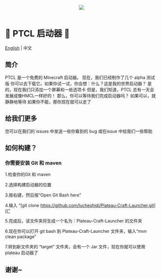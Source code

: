 <div align=center>
    <img src="./ptcl.png">
    <br /><br />
</div>

# 💎 PTCL 启动器 💎

[English](README.md) | 中文

## 简介
PTCL 是一个免费的 Minecraft 启动器。
现在，我们已经制作了几个 alpha 测试版
你可以去下载它。如果你试一试，你会想：什么？这是我的世界启动器？
是的，现在我们只添加一个屏幕和一些选项卡
但是，我们知道，PTCL 总有一天会发展成像HMCL一样好的！
那么，你可以等待我们完成启动器吗？
如果可以，就静静地等待
如果你不能，那你现在就可以走了

## 给我们更多
您可以在我们的 issues 中发送一些你看到的 bug 或在issue 中给我们一些帮助

## 如何构建？
### 你需要安装 Git 和 maven
1.检查你的Git 和 maven

2.选择构建启动器的位置

3.按右键，然后按“Open Git Bash here”

4.输入 “[git clone https://github.com/lucheshidi/Plateau-Craft-Launcher.git]()”

5.完成后，该文件夹将生成一个名为：Plateau-Craft-Launcher 的文件夹

6.现在你可以打开 git bash 到 Plateau-Craft-Launcher 文件夹，输入“mvn clean package”

7.转到新文件夹的 “target” 文件夹，会有一个 Jar 文件，现在你就可以使用 plateau 启动器了

## 谢谢~
